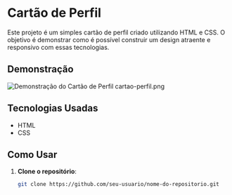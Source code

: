 # Cartão de Perfil

Este projeto é um simples cartão de perfil criado utilizando HTML e CSS. O objetivo é demonstrar como é possível construir um design atraente e responsivo com essas tecnologias.

## Demonstração

![Demonstração do Cartão de Perfil]([link-para-sua-imagem.png](https://github.com/CristianeSanMiguel/Profile-Card/blob/main/cartao-perfil.png?raw=true))
cartao-perfil.png

## Tecnologias Usadas

- HTML
- CSS

## Como Usar

1. **Clone o repositório**:
   ```bash
   git clone https://github.com/seu-usuario/nome-do-repositorio.git
